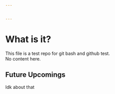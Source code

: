 ```yaml
---


---
```


<h1 id="what-is-it">What is it?</h1>
<p>This file is a test repo for git bash and github test.<br>
No content here.</p>
<h2 id="future-upcomings">Future Upcomings</h2>
<p>Idk about that</p>

